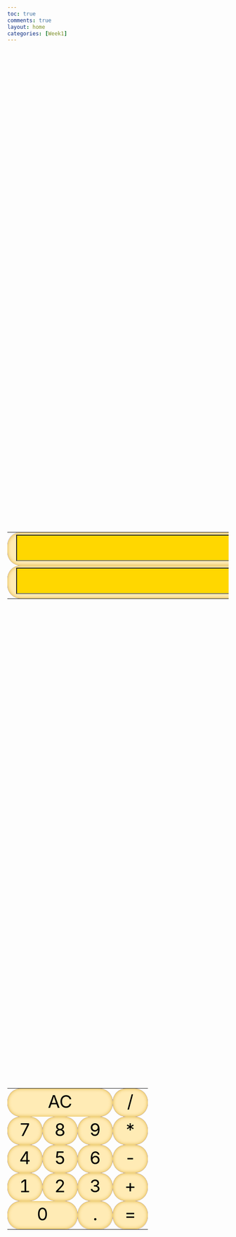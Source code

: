 ```yaml
---
toc: true
comments: true
layout: home
categories: [Week1]
---
```

<html>
<head>
    <title>Calculator</title>
    
</head>
<body>
<style>
body {
    display: grid;
}
td {
    border: 0px solid #ffebb5; 
    background-color: #ffebb5; 
    border-radius: 30px;
    box-shadow: inset 0 0 8px #deb13a;
    width: 40px; height: 40px;
    text-align: center;
    color: black;
    font-size: 40px
}
tr {
    background-color: blue;
    border-radius: 30%;
}
input {
    font-size: 60px;
    width: 600px;
    height: 60px;
    background-color: gold;
    color: red;
}
table {
    border: 0px;
}

</style>
    <table style="width:100%" >
        <tr>
            <td border-radius= "30px"  colspan="4">
                <input type="text" id="a">
            </td>
        </tr>
        <tr>
            <td border-radius= "30px" colspan="4">
                <input type="text" id="b">
            </td>
        </tr>
    </table>
    <table style="width:100%">
        <tr>
            <td border-radius= "30px" style="width:75%" colspan="3" onclick = "reset()">AC</td>
            <td border-radius= "30px" style="width:25%" onclick="add('/')">/</td>
        </tr>
        <tr style="width:100%">
            <td border-radius= "30px" style="width:25%" onclick="add(7)">7</td>
            <td border-radius= "30px" style="width:25%" onclick="add(8)">8</td>
            <td border-radius= "30px" style="width:25%" onclick="add(9)">9</td>
            <td border-radius= "30px" style="width:25%" onclick="add('*')">*</td>
        </tr>
        <tr>
            <td width="25%" onclick="add(4)">4</td>
            <td width="25%" onclick="add(5)">5</td>
            <td width="25%" onclick="add(6)">6</td>
            <td width="25%" onclick="add('-')">-</td>
        </tr>
        <tr>
            <td width="25%" onclick="add(1)">1</td>
            <td width="25%" onclick="add(2)">2</td>
            <td width="25%" onclick="add(3)">3</td>
            <td width="25%" onclick="add('+')">+</td>
        </tr>
        <tr>
            <td colspan="2" onclick="add(0)">0</td>
            <td onclick="add('.')">.</td>
            <td onclick="calculate()">=</td>
        </tr>
    </table>
    <script>
        function add(char) {
            var display = document.getElementById('a');
            display.value = display.value + char;
        }
        function calculate() {
            var display = document.getElementById('a');
            var result = eval(display.value); 
            document.getElementById('b').value = result;
        }
        function reset() {
            document.getElementById('a').value = "";
            document.getElementById('b').value = "";
        }
    </script>
</body>
</html>